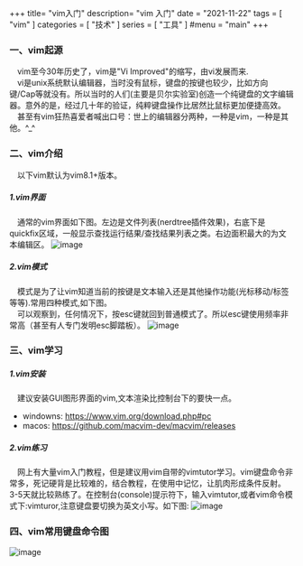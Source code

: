 +++
title= "vim入门"
description= "vim 入门"
date = "2021-11-22"
tags = [
    "vim"
]
categories = [
  "技术"
]
series = [
  "工具"
]
#menu = "main"
+++

### 一、vim起源
&emsp;vim至今30年历史了，vim是"Vi Improved"的缩写，由vi发展而来.   
&emsp;vi是unix系统默认编辑器，当时没有鼠标，键盘的按键也较少，比如方向键/Cap等就没有。所以当时的人们(主要是贝尔实验室)创造一个纯键盘的文字编辑器。意外的是，经过几十年的验证，纯粹键盘操作比居然比鼠标更加便捷高效。  
&emsp;甚至有vim狂热喜爱者喊出口号：世上的编辑器分两种，一种是vim，一种是其他。^_^

### 二、vim介绍
&emsp;以下vim默认为vim8.1+版本。
##### 1.vim界面
 &emsp;通常的vim界面如下图。左边是文件列表(nerdtree插件效果)，右底下是quickfix区域，一般显示查找运行结果/查找结果列表之类。右边面积最大的为文本编辑区。
  ![image](images/post/vim/vim-ex.png)

##### 2.vim模式
 &emsp;模式是为了让vim知道当前的按键是文本输入还是其他操作功能(光标移动/标签等等).常用四种模式,如下图。  
 &emsp;可以观察到，任何情况下，按esc键就回到普通模式了。所以esc键使用频率非常高（甚至有人专门发明esc脚踏板）。
  ![image](images/post/vim/vim-model.png)

### 三、vim学习
##### 1.vim安装
 &emsp;建议安装GUI图形界面的vim,文本渲染比控制台下的要快一点。
  + windowns: https://www.vim.org/download.php#pc
  + macos: https://github.com/macvim-dev/macvim/releases

##### 2.vim练习
&emsp;网上有大量vim入门教程，但是建议用vim自带的vimtutor学习。vim键盘命令非常多，死记硬背是比较难的，结合教程，在使用中记忆，让肌肉形成条件反射。3-5天就比较熟练了。在控制台(console)提示符下，输入vimtutor,或者vim命令模式下:vimturor,注意键盘要切换为英文小写。如下图:
  ![image](images/post/vim/vim-tutor.png)

### 四、vim常用键盘命令图
  ![image](images/post/vim/vi-vim-cheat-sheet-sch1.gif)
